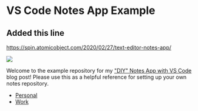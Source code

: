 # VS Code Notes App Example

## Added this line

https://spin.atomicobject.com/2020/02/27/text-editor-notes-app/

![](./images/laptop-coffee-notes.jpg)

Welcome to the example repository for my ["DIY" Notes App with VS Code]() blog post! Please use this as a helpful reference for setting up your own notes repository.

- [Personal](./Personal/README.md)
- [Work](./Work/README.md)